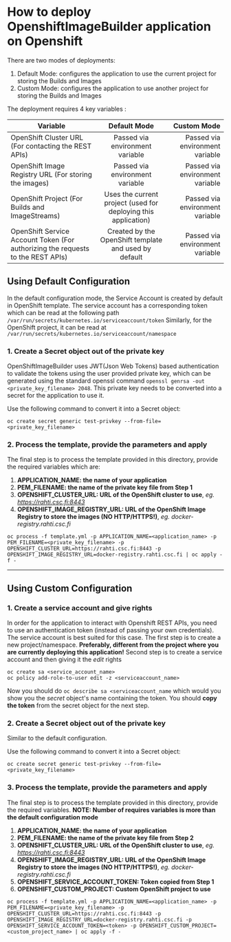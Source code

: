 # How to deploy OpenshiftImageBuilder application on Openshift

There are two modes of deployments:
1. Default Mode: configures the application to use the current project for storing the Builds and Images
2. Custom Mode: configures the application to use another project for storing the Builds and Images

The deployment requires 4 key variables :

| Variable        | Default  Mode         | Custom Mode |
| ------------- |:-------------:| -----:|
| OpenShift Cluster URL (For contacting the REST APIs)     | Passed via environment variable | Passed via environment variable |
| OpenShift Image Registry URL (For storing the images)      | Passed via environment variable      |  Passed via environment variable |
| OpenShift Project (For Builds and ImageStreams)  |  Uses the current project (used for deploying this application)     |   Passed via environment variable |
| OpenShift Service Account Token (For authorizing the requests to the REST APIs) |  Created by the OpenShift template and used by default     |   Passed via environment variable |

## Using Default Configuration

In the default configuration mode, the Service Account is created by default in OpenShift template. The service account has a corresponding token which can be read at the following path `/var/run/secrets/kubernetes.io/serviceaccount/token`
Similarly, for the OpenShift project, it can be read at `/var/run/secrets/kubernetes.io/serviceaccount/namespace`

### 1. Create a Secret object out of the private key

OpenShiftImageBuilder uses JWT(Json Web Tokens) based authentication to validate the tokens using the user provided private key, which can be generated using the standard openssl command `openssl genrsa -out <private_key_filename> 2048`. This private key needs to be converted into a secret for the application to use it.

Use the following command to convert it into a Secret object:

```
oc create secret generic test-privkey --from-file=<private_key_filename>

```

### 2. Process the template, provide the parameters and apply

The final step is to process the template provided in this directory, provide the required  variables which are:
1. **APPLICATION_NAME: the name of your application** 
2. **PEM_FILENAME: the name of the private key file from Step 1**
3. **OPENSHIFT_CLUSTER_URL: URL of the OpenShift cluster to use**, *eg. https://rahti.csc.fi:8443*
4. **OPENSHIFT_IMAGE_REGISTRY_URL: URL of the OpenShift Image Registry to store the images (NO HTTP/HTTPS!)**, *eg. docker-registry.rahti.csc.fi*

```
oc process -f template.yml -p APPLICATION_NAME=<application_name> -p PEM_FILENAME=<private_key_filename> -p OPENSHIFT_CLUSTER_URL=https://rahti.csc.fi:8443 -p OPENSHIFT_IMAGE_REGISTRY_URL=docker-registry.rahti.csc.fi | oc apply -f -

```

---

## Using Custom Configuration

### 1. Create a service account and give rights
In order for the application to interact with Openshift REST APIs, you need to use an authentication token (instead of passing your own credentials). The service account is best suited for this case. 
The first step is to create a new project/namespace. **Preferably, different from the project where you are currently deploying this application!**
Second step is to create a service account and then giving it the *edit* rights

```
oc create sa <service_account_name>
oc policy add-role-to-user edit -z <serviceaccount_name>

```

Now you should do `oc describe sa <serviceaccount_name` which would you show you the *secret* object's name containing the token. 
You should **copy the token** from the secret object for the next step.

### 2. Create a Secret object out of the private key

Similar to the default configuration.

Use the following command to convert it into a Secret object:

```
oc create secret generic test-privkey --from-file=<private_key_filename>

```

### 3. Process the template, provide the parameters and apply

The final step is to process the template provided in this directory, provide the required  variables. 
**NOTE: Number of requires variables is more than the default configuration mode**

1. **APPLICATION_NAME: the name of your application** 
2. **PEM_FILENAME: the name of the private key file from Step 2**
3. **OPENSHIFT_CLUSTER_URL: URL of the OpenShift cluster to use**, *eg. https://rahti.csc.fi:8443*
4. **OPENSHIFT_IMAGE_REGISTRY_URL: URL of the OpenShift Image Registry to store the images (NO HTTP/HTTPS!)**, *eg. docker-registry.rahti.csc.fi*
5. **OPENSHIFT_SERVICE_ACCOUNT_TOKEN: Token copied from Step 1**
6. **OPENSHIFT_CUSTOM_PROJECT: Custom OpenShift project to use**

```
oc process -f template.yml -p APPLICATION_NAME=<application_name> -p PEM_FILENAME=<private_key_filename> -p OPENSHIFT_CLUSTER_URL=https://rahti.csc.fi:8443 -p OPENSHIFT_IMAGE_REGISTRY_URL=docker-registry.rahti.csc.fi -p OPENSHIFT_SERVICE_ACCOUNT_TOKEN=<token> -p OPENSHIFT_CUSTOM_PROJECT=<custom_project_name> | oc apply -f -

```
